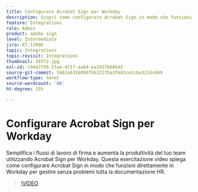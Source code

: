 ```yaml
---
title: Configurare Acrobat Sign per Workday
description: Scopri come configurare Acrobat Sign in modo che funzioni direttamente in Workday per gestire senza problemi tutti i documenti HR
feature: Integrations
role: Admin
product: adobe sign
level: Intermediate
jira: KT-13006
topic: Integrations
topic-revisit: Integrations
thumbnail: 39372.jpg
exl-id: c94a7756-1fae-4f17-aab4-ea1437b68645
source-git-commit: 5b02a6316890f5b322fba3f693ce1cbe322dc669
workflow-type: tm+mt
source-wordcount: '66'
ht-degree: 15%

---
```


# Configurare Acrobat Sign per Workday

Semplifica i flussi di lavoro di firma e aumenta la produttività del tuo team utilizzando Acrobat Sign per Workday. Questa esercitazione video spiega come configurare Acrobat Sign in modo che funzioni direttamente in Workday per gestire senza problemi tutta la documentazione HR.

>[!VIDEO](https://video.tv.adobe.com/v/39372?quality=12&learn=on&hidetitle=true)
